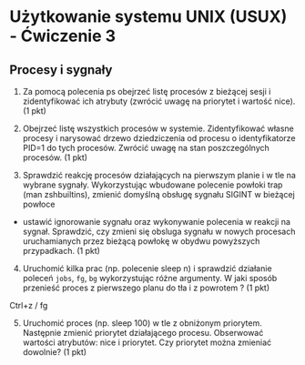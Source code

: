 # Użytkowanie systemu UNIX (USUX) - Ćwiczenie 3

## Procesy i sygnały

1. Za pomocą polecenia ps obejrzeć listę procesów z bieżącej sesji
i zidentyfikować ich atrybuty (zwrócić uwagę na priorytet i wartość nice). (1 pkt)


2. Obejrzeć listę wszystkich procesów w systemie.
Zidentyfikować własne procesy i narysować drzewo dziedziczenia
od procesu o identyfikatorze PID=1 do tych procesów.
Zwrócić uwagę na stan poszczególnych procesów. (1 pkt)



3. Sprawdzić reakcję procesów działających na pierwszym planie i w tle na wybrane sygnały. 
Wykorzystując wbudowane polecenie powłoki trap (man zshbuiltins),
zmienić domyślną obsługę sygnału SIGINT w bieżącej powłoce
- ustawić ignorowanie sygnału oraz wykonywanie polecenia w reakcji na sygnał. 
Sprawdzić, czy zmieni się obsluga sygnału w nowych procesach uruchamianych przez bieżącą powłokę
w obydwu powyższych przypadkach. (1 pkt)



4. Uruchomić kilka prac (np. polecenie sleep n)
i sprawdzić działanie poleceń `jobs`, `fg`, `bg` wykorzystując różne argumenty. 
W jaki sposób przenieść proces z pierwszego planu do tła i z powrotem ? (1 pkt)


Ctrl+z / fg

5. Uruchomić proces (np. sleep 100) w tle z obniżonym priorytem. 
Następnie zmienić priorytet działającego procesu. 
Obserwować wartości atrybutów: nice i priorytet. 
Czy priorytet można zmieniać dowolnie? (1 pkt)



